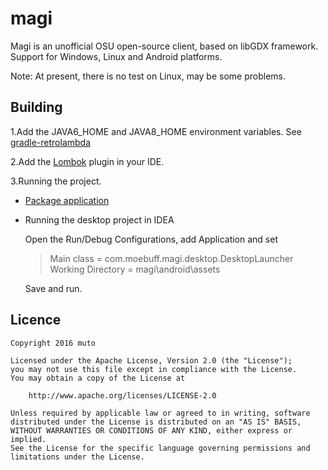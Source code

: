 # magi

Magi is an unofficial OSU open-source client, based on libGDX framework. Support for Windows, Linux and Android platforms.

Note: At present, there is no test on Linux, may be some problems.

## Building

1.Add the JAVA6_HOME and JAVA8_HOME environment variables.
See [gradle-retrolambda](https://github.com/evant/gradle-retrolambda)

2.Add the [Lombok](https://projectlombok.org/) plugin in your IDE.

3.Running the project.

- [Package application](https://github.com/libgdx/libgdx/wiki/Gradle-on-the-Commandline#packaging-the-project)

- Running the desktop project in IDEA

    Open the Run/Debug Configurations, add Application and set
    
    >Main class = com.moebuff.magi.desktop.DesktopLauncher  
    Working Directory = magi\android\assets

    Save and run.

## Licence

    Copyright 2016 muto

    Licensed under the Apache License, Version 2.0 (the "License");
    you may not use this file except in compliance with the License.
    You may obtain a copy of the License at

        http://www.apache.org/licenses/LICENSE-2.0

    Unless required by applicable law or agreed to in writing, software
    distributed under the License is distributed on an "AS IS" BASIS,
    WITHOUT WARRANTIES OR CONDITIONS OF ANY KIND, either express or implied.
    See the License for the specific language governing permissions and
    limitations under the License.
